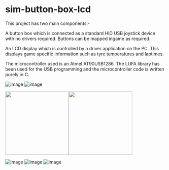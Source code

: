 # sim-button-box-lcd
This project has two main components:-

A button box which is connected as a standard HID USB joystick device with no drivers required. Buttons can be mapped ingame as required.

An LCD display which is controlled by a driver application on the PC. This displays game specific information such as tyre temperatures and laptimes. 

The microcontroller used is an Atmel AT90USB1286. The LUFA library has been used for the USB programming and the microcontroller code is written purely in C.

![image](https://github.com/RupertHSmith/sim-button-box-lcd/blob/master/img/device/IMG_20201103_173257.jpg)
![image](https://github.com/RupertHSmith/sim-button-box-lcd/blob/master/img/device/IMG_20201103_173328.jpg)

<img src="https://github.com/RupertHSmith/sim-button-box-lcd/blob/master/img/app/Screenshot_20201103-173508.jpg" width="200"><img src="https://github.com/RupertHSmith/sim-button-box-lcd/blob/master/img/app/Screenshot_20201103-173520.jpg" width="200">

![image](https://github.com/RupertHSmith/sim-button-box-lcd/blob/master/img/app/Screenshot_20201103-173533.jpg)
![image](https://github.com/RupertHSmith/sim-button-box-lcd/blob/master/img/app/Screenshot_20201103-173539.jpg)
![image](https://github.com/RupertHSmith/sim-button-box-lcd/blob/master/img/app/Screenshot_20201103-173545.jpg)

